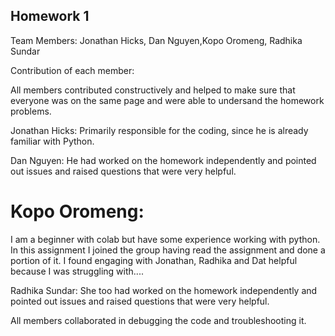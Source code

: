 ## Homework 1 

Team Members: Jonathan Hicks, Dan Nguyen,Kopo Oromeng, Radhika Sundar

Contribution of each member:

All members contributed constructively and helped to make sure that everyone was on the same page and were able to undersand the homework problems.

Jonathan Hicks: Primarily responsible for the coding, since he is already familiar with Python.

Dan Nguyen: He had worked on the homework independently and pointed out issues and raised questions that were very helpful.

# Kopo Oromeng: 
I am a beginner with colab but have some experience working with python. In this assignment I joined the group  having read the assignment and done a portion of it. I found engaging with Jonathan, Radhika and Dat helpful because I was struggling with....

Radhika Sundar: She too had worked on the homework independently and pointed out issues and raised questions that were very helpful.

All members collaborated in debugging the code and troubleshooting it.

